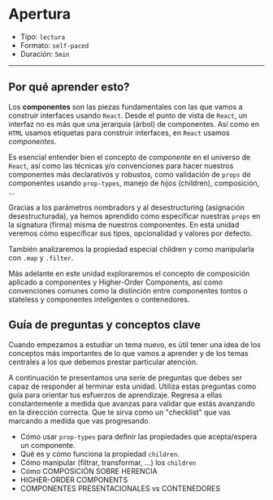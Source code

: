 # Apertura

* Tipo: `lectura`
* Formato: `self-paced`
* Duración: `5min`

***

## Por qué aprender esto?

Los **componentes** son las piezas fundamentales con las que vamos a construir
interfaces usando `React`. Desde el punto de vista de `React`, un interfaz no es
más que una jerarquía (árbol) de componentes. Así como en `HTML` usamos
etiquetas para construir interfaces, en `React` usamos _componentes_.

Es esencial entender bien el concepto de _componente_ en el universo de `React`,
así como las técnicas y/o convenciones para hacer nuestros componentes más
declarativos y robustos, como validación de `props` de componentes usando
`prop-types`, manejo de _hijos_ (children), composición, ...

Gracias a los parámetros nombradors y al desestructuring (asignación
desestructurada), ya hemos aprendido como especificar nuestras `props` en la
signatura (firma) misma de nuestros componentes. En esta unidad veremos cómo
especificar sus tipos, opcionalidad y valores por defecto.

También analizaremos la propiedad especial children y como manipularla con
`.map` y `.filter`.

Más adelante en este unidad exploraremos el concepto de composición aplicado a
componentes y Higher-Order Components, así como convenciones comunes como la
distinción entre componentes tontos o stateless y componentes inteligentes o
contenedores.

## Guía de preguntas y conceptos clave

Cuando empezamos a estudiar un tema nuevo, es útil tener una idea de los
conceptos más importantes de lo que vamos a aprender y de los temas centrales
a los que debemos prestar particular atención.

A continuación te presentamos una serie de preguntas que debes ser capaz de
responder al terminar esta unidad. Utiliza estas preguntas como guía para
orientar tus esfuerzos de aprendizaje. Regresa a ellas constantemente a medida
que avanzas para validar que estás avanzando en la dirección correcta. Que te
sirva como un "checklist" que vas marcando a medida que vas progresando.

* Cómo usar `prop-types` para definir las propiedades que acepta/espera un
  componente.
* Qué es y cómo funciona la propiedad `children`.
* Cómo manipular (filtrar, transformar, ...) los `children`
* Cómo COMPOSICIÓN SOBRE HERENCIA
* HIGHER-ORDER COMPONENTS
* COMPONENTES PRESENTACIONALES vs CONTENEDORES
